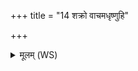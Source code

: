 +++
title = "14 शक्रो वाचमधृष्णुहि"

+++
<details><summary>मूलम् (WS)</summary>

शक्रो वाचमधृष्णुहि धामधर्मन् वि राजति ।  
विमदन् बर्हिरासरन ॥ १६ ॥
</details>
